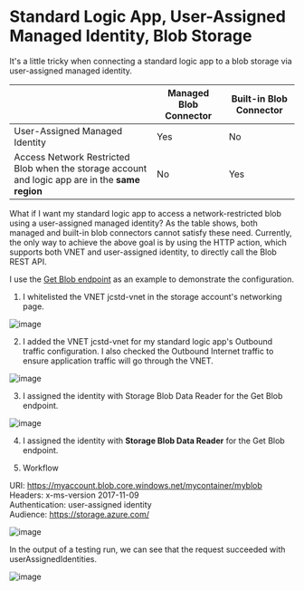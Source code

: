 # Standard Logic App, User-Assigned Managed Identity, Blob Storage

It's a little tricky when connecting a standard logic app to a blob storage via user-assigned managed identity.

|                                                                                                  | Managed Blob Connector | Built-in Blob Connector |
|--------------------------------------------------------------------------------------------------|------------------------|-------------------------|
| User-Assigned Managed Identity                                                                   | Yes                    | No                      |
| Access Network Restricted Blob when the storage account and logic app are in the **same region** | No                     | Yes                     |


What if I want my standard logic app to access a network-restricted blob using a user-assigned managed identity? As the table shows, both managed and built-in blob connectors cannot satisfy these need. Currently, the only way to achieve the above goal is by using the HTTP action, which supports both VNET and user-assigned identity, to directly call the Blob REST API. 

I use the [Get Blob endpoint](https://learn.microsoft.com/en-us/rest/api/storageservices/get-blob?tabs=microsoft-entra-id) as an example to demonstrate the configuration.

1. I whitelisted the VNET jcstd-vnet in the storage account's networking page.

![image](https://github.com/user-attachments/assets/a83ce435-fb5e-41d9-853b-9e8d2e92b704)


2. I added the VNET jcstd-vnet for my standard logic app's Outbound traffic configuration. I also checked the Outbound Internet traffic to ensure application traffic will go through the VNET.

![image](https://github.com/user-attachments/assets/d5b56ed5-ec05-4dc5-be7a-0809e889ff50)



3. I assigned the identity with Storage Blob Data Reader for the Get Blob endpoint.

![image](https://github.com/user-attachments/assets/9a65c0ff-54a8-415d-819e-e685aaaeae97)

4. I assigned the identity with **Storage Blob Data Reader** for the Get Blob endpoint.

5. Workflow

URI: https://myaccount.blob.core.windows.net/mycontainer/myblob  
Headers: x-ms-version  2017-11-09  
Authentication: user-assigned identity   
Audience: https://storage.azure.com/  

![image](https://github.com/user-attachments/assets/323b5bbf-49eb-4f82-9e40-178d46f75af6)

In the output of a testing run, we can see that the request succeeded with userAssignedIdentities.

![image](https://github.com/user-attachments/assets/894ed0e3-60c8-4ce9-9417-aadd262c16ce)
